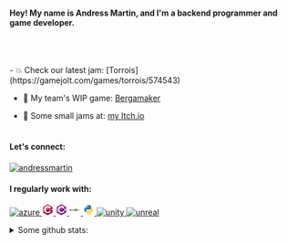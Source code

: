 <h4 align="left">Hey! My name is Andress Martin, and I'm a backend programmer and game developer.</h4>
<br>
  <br>
<p align="left">
- 💥 Check our latest jam: [Torrois](https://gamejolt.com/games/torrois/574543)

- 🍊 My team's WIP game: [Bergamaker](https://github.com/AndressMartin/Bergamaker)

- 👾 Some small jams at: [my Itch.io](https://andressmartin.itch.io/)
  <br>
  <br>
</p>


<h4 align="left">Let's connect:</h4>
<p align="left">
<a href="https://linkedin.com/in/andressmartin" target="blank"><img align="center" src="https://raw.githubusercontent.com/rahuldkjain/github-profile-readme-generator/master/src/images/icons/Social/linked-in-alt.svg" alt="andressmartin" height="30" width="40" /></a>
</p>

<h4 align="left">I regularly work with:</h4>
<p align="left"> <a href="https://azure.microsoft.com/en-in/" target="_blank"> <img src="https://www.vectorlogo.zone/logos/microsoft_azure/microsoft_azure-icon.svg" alt="azure" width="20" height="20"/> </a> <a href="https://www.w3schools.com/cpp/" target="_blank"> <img src="https://raw.githubusercontent.com/devicons/devicon/master/icons/cplusplus/cplusplus-original.svg" alt="cplusplus" width="20" height="20"/> </a> <a href="https://www.w3schools.com/cs/" target="_blank"> <img src="https://raw.githubusercontent.com/devicons/devicon/master/icons/csharp/csharp-original.svg" alt="csharp" width="20" height="20"/> </a> <a href="https://nodejs.org" target="_blank"> <img src="https://raw.githubusercontent.com/devicons/devicon/master/icons/nodejs/nodejs-original-wordmark.svg" alt="nodejs" width="20" height="20"/> </a> <a href="https://www.python.org" target="_blank"> <img src="https://raw.githubusercontent.com/devicons/devicon/master/icons/python/python-original.svg" alt="python" width="20" height="20"/> </a> <a href="https://unity.com/" target="_blank"> <img src="https://www.vectorlogo.zone/logos/unity3d/unity3d-icon.svg" alt="unity" width="20" height="20"/> </a> <a href="https://unrealengine.com/" target="_blank"> <img src="https://raw.githubusercontent.com/kenangundogan/fontisto/036b7eca71aab1bef8e6a0518f7329f13ed62f6b/icons/svg/brand/unreal-engine.svg" alt="unreal" width="20" height="20"/> </a> </p>

<details><summary>Some github stats:</summary>
[![card](https://github-readme-stats.vercel.app/api?username=AndressMartin&theme=dracula)](https://github.com/iuricode/)

[![iuricode](https://github-readme-stats.vercel.app/api/top-langs/?username=AndressMartin&hide=html&layout=compact&theme=dracula)](https://github.com/iuricode/)
</details>


